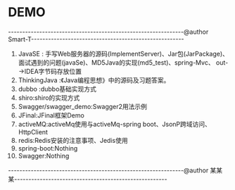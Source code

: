 # DEMO
--------------------------------------------------------------@author Smart-T------------------------------------------------------
 1. JavaSE  : 手写Web服务器的源码(ImplementServer)、Jar包(JarPackage)、面试遇到的问题(javaSe)、MD5Java的实现(md5_test)、spring-Mvc、
              out-->IDEA字节码存放位置
 2. ThinkingJava  :《Java编程思想》中的源码及习题答案。
 3. dubbo :dubbo基础实现方式
 4. shiro:shiro的实现方式
 5. Swagger/swagger_demo:Swagger2用法示例
 6. JFinal:JFinal框架Demo
 7. activeMQ:activeMq使用与activeMq-spring boot、JsonP跨域访问、HttpClient
 8. redis:Redis安装的注意事项、Jedis使用
 9. spring-boot:Nothing
 10. Swagger:Nothing

--------------------------------------------------------------@author 某某某------------------------------------------------------
